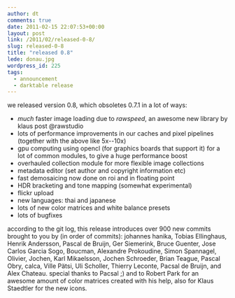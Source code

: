 ```yaml
---
author: dt
comments: true
date: 2011-02-15 22:07:53+00:00
layout: post
link: /2011/02/released-0-8/
slug: released-0-8
title: "released 0.8"
lede: donau.jpg
wordpress_id: 225
tags:
  - announcement
  - darktable release
---
```

we released version 0.8, which obsoletes 0.7.1 in a lot of ways:

* _much_ faster image loading due to _rawspeed_, an awesome new library by klaus post @rawstudio
* lots of performance improvements in our caches and pixel pipelines (together with the above like 5x--10x)
* gpu computing using opencl (for graphics boards that support it) for a lot of common modules, to give a huge performance boost
* overhauled collection module for more flexible image collections
* metadata editor (set author and copyright information etc)
* fast demosaicing now done on roi and in floating point
* HDR bracketing and tone mapping (somewhat experimental)
* flickr upload
* new languages: thai and japanese
* lots of new color matrices and white balance presets
* lots of bugfixes

according to the git log, this release introduces over 900 new commits brought to you by (in order of commits): johannes hanika, Tobias Ellinghaus, Henrik Andersson, Pascal de Bruijn, Ger Siemerink, Bruce Guenter, Jose Carlos Garcia Sogo, Boucman, Alexandre Prokoudine, Simon Spannagel, Olivier, Jochen, Karl Mikaelsson, Jochen Schroeder, Brian Teague, Pascal Obry, calca, Ville Pätsi, Uli Scholler, Thierry Leconte, Pacsal de Bruijn, and Alex Chateau.
special thanks to Pacsal ;) and to Robert Park for an awesome amount of color matrices created with his help, also for Klaus Staedtler for the new icons.
